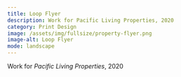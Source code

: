 ```yaml
---
title: Loop Flyer
description: Work for Pacific Living Properties, 2020
category: Print Design
image: /assets/img/fullsize/property-flyer.png
image-alt: Loop Flyer
mode: landscape
---
```


Work for *Pacific Living Properties*, 2020